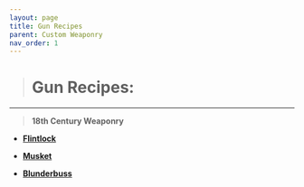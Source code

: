 ```yaml
---
layout: page
title: Gun Recipes
parent: Custom Weaponry
nav_order: 1
---
```


> # **Gun Recipes:**

---

> **18th Century Weaponry**

   - [**Flintlock**](GunTypes/Flintlock.md)

   - [**Musket**](GunTypes/Musket.md)

   - [**Blunderbuss**](GunTypes/Blunderbuss.md)

